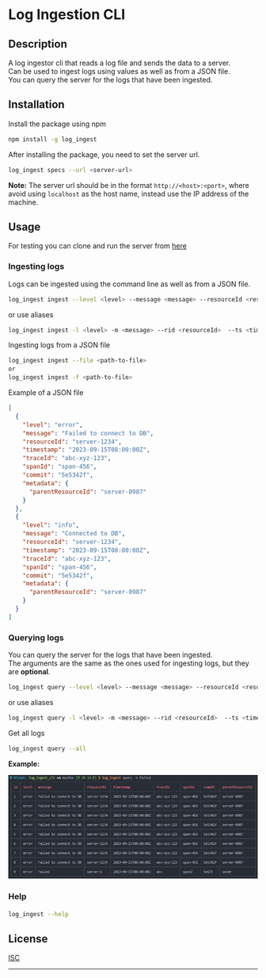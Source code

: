# Log Ingestion CLI

## Description

A log ingestor cli that reads a log file and sends the data to a server.<br />
Can be used to ingest logs using values as well as from a JSON file.<br />
You can query the server for the logs that have been ingested.

## Installation

Install the package using npm

```bash
npm install -g log_ingest
```

After installing the package, you need to set the server url.

```bash
log_ingest specs --url <server-url>
```

**Note:** The server url should be in the format `http://<host>:<port>`, where avoid using `localhost` as the host name, instead use the IP address of the machine.

## Usage

For testing you can clone and run the server from [here](https://github.com/VishalZ123/Log-Ingestor)

### Ingesting logs

Logs can be ingested using the command line as well as from a JSON file.

```bash
log_ingest ingest --level <level> --message <message> --resourceId <resourceId>  --timestamp <timestamp> --traceId <traceId> --spanId <spanId> --commit <commit> --metadata_parentResourceId <metadata_parentResourceId>
```

or use aliases

```bash
log_ingest ingest -l <level> -m <message> --rid <resourceId>  --ts <timestamp> --tid <traceId> --sid <spanId> -c <commit> -prid <metadata_parentResourceId>
```

Ingesting logs from a JSON file

```bash
log_ingest ingest --file <path-to-file>
or
log_ingest ingest -f <path-to-file>
```

Example of a JSON file

```json
[
  {
    "level": "error",
    "message": "Failed to connect to DB",
    "resourceId": "server-1234",
    "timestamp": "2023-09-15T08:00:00Z",
    "traceId": "abc-xyz-123",
    "spanId": "span-456",
    "commit": "5e5342f",
    "metadata": {
      "parentResourceId": "server-0987"
    }
  },
  {
    "level": "info",
    "message": "Connected to DB",
    "resourceId": "server-1234",
    "timestamp": "2023-09-15T08:00:00Z",
    "traceId": "abc-xyz-123",
    "spanId": "span-456",
    "commit": "5e5342f",
    "metadata": {
      "parentResourceId": "server-0987"
    }
  }
]
```

### Querying logs

You can query the server for the logs that have been ingested.<br />
The arguments are the same as the ones used for ingesting logs, but they are **optional**.

```bash
log_ingest query --level <level> --message <message> --resourceId <resourceId>  --timestamp <timestamp> --traceId <traceId> --spanId <spanId> --commit <commit> --metadata_parentResourceId <metadata_parentResourceId>
```

or use aliases

```bash
log_ingest query -l <level> -m <message> --rid <resourceId>  --ts <timestamp> --tid <traceId> --sid <spanId> -c <commit> -prid <metadata_parentResourceId>
```

Get all logs

```bash
log_ingest query --all
```

**Example:**

![query](./assets/query.png)

### Help

```bash
log_ingest --help
```

## License
[ISC](https://choosealicense.com/licenses/isc/)

---